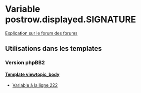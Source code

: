 # Variable postrow.displayed.SIGNATURE
[Explication sur le forum des forums](http://forum.forumactif.com/t294113-listing-des-variables#postrow.displayed.SIGNATURE)

## Utilisations dans les templates

### Version phpBB2

#### [Template viewtopic_body](subsilver/viewtopic_body.md)
* [Variable à la ligne 222](../subsilver/viewtopic_body.tpl#L222)